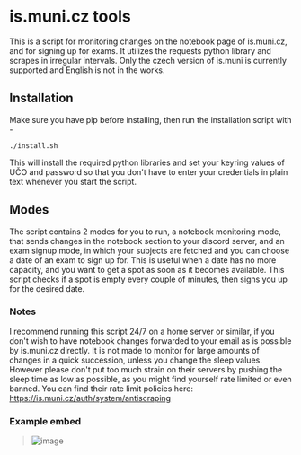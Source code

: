 # is.muni.cz tools

This is a script for monitoring changes on the notebook page of is.muni.cz, and for signing up for exams. It utilizes the requests python library and scrapes in irregular intervals. Only the czech version of is.muni is currently supported and English is not in the works.

## Installation

Make sure you have pip before installing, then run the installation script with -

```
./install.sh
```

This will install the required python libraries and set your keyring values of UČO and password so that you don't have to enter your credentials in plain text whenever you start the script.

## Modes

The script contains 2 modes for you to run, a notebook monitoring mode, that sends changes in the notebook section to your discord server, and an exam signup mode, in which your subjects are fetched and you can choose a date of an exam to sign up for. This is useful when a date has no more capacity, and you want to get a spot as soon as it becomes available. This script checks if a spot is empty every couple of minutes, then signs you up for the desired date.

### Notes

I recommend running this script 24/7 on a home server or similar, if you don't wish to have notebook changes forwarded to your email as is possible by is.muni.cz directly. It is not made to monitor for large amounts of changes in a quick succession, unless you change the sleep values. However please don't put too much strain on their servers by pushing the sleep time as low as possible, as you might find yourself rate limited or even banned.
You can find their rate limit policies here: https://is.muni.cz/auth/system/antiscraping

### Example embed

> ![image](https://user-images.githubusercontent.com/49403617/170205830-52dfdd8c-620f-484f-98c3-c7ce6dcb66fa.png)
